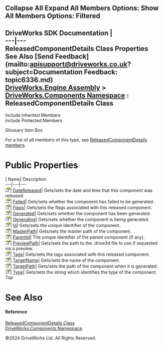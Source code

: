        

 Collapse All Expand All  Members Options: Show All  Members Options: Filtered   
---  
DriveWorks SDK Documentation  |   
---|---  
ReleasedComponentDetails Class Properties   
See Also [Send Feedback](mailto:apisupport@driveworks.co.uk?subject=Documentation Feedback: topic6336.md)  
[DriveWorks.Engine Assembly](topic2156.md) > [DriveWorks.Components Namespace](topic6089.md) : ReleasedComponentDetails Class  
---  
  
Include Inherited Members    
Include Protected Members    


Glossary Item Box

For a list of all members of this type, see [ReleasedComponentDetails members](topic6337.md).

# Public Properties

| Name| Description  
---|---|---  
![Public Property](dotnetimages/publicProperty.gif)| [DateReleased](topic6343.md)| Gets/sets the date and time that this component was released.   
![Public Property](dotnetimages/publicProperty.gif)| [Failed](topic6344.md)| Gets/sets whether the component has failed to be generated.   
![Public Property](dotnetimages/publicProperty.gif)| [Flags](topic6345.md)| Gets/sets the flags associated with this released component.   
![Public Property](dotnetimages/publicProperty.gif)| [Generated](topic6346.md)| Gets/sets whether the component has been generated.   
![Public Property](dotnetimages/publicProperty.gif)| [Generating](topic6347.md)| Gets/sets whether the component is being generated.   
![Public Property](dotnetimages/publicProperty.gif)| [Id](topic6348.md)| Gets/sets the unique identifier of the component.   
![Public Property](dotnetimages/publicProperty.gif)| [MasterPath](topic6349.md)| Gets/sets the master path of the component.   
![Public Property](dotnetimages/publicProperty.gif)| [ParentId](topic6350.md)| The unique identifier of the parent component (if any).   
![Public Property](dotnetimages/publicProperty.gif)| [PreviewPath](topic6351.md)| Gets/sets the path to the .drive3d file to use if requested via a preview.   
![Public Property](dotnetimages/publicProperty.gif)| [Tags](topic6352.md)| Gets/sets the tags associated with this released component.   
![Public Property](dotnetimages/publicProperty.gif)| [TargetName](topic6353.md)| Gets/sets the name of the component.   
![Public Property](dotnetimages/publicProperty.gif)| [TargetPath](topic6354.md)| Gets/sets the path of the component when it is generated.   
![Public Property](dotnetimages/publicProperty.gif)| [Type](topic6355.md)| Gets/sets the string which identifies the type of the component.   
Top

# See Also

#### Reference

[ReleasedComponentDetails Class](topic6336.md)   
[DriveWorks.Components Namespace](topic6089.md)

©2024 DriveWorks Ltd. All Rights Reserved.
